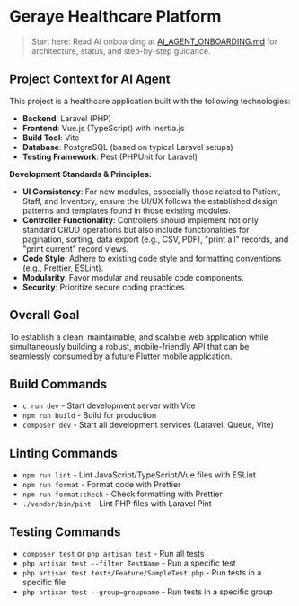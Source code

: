 # Geraye Healthcare Platform

> Start here: Read AI onboarding at [AI_AGENT_ONBOARDING.md](./AI_AGENT_ONBOARDING.md) for architecture, status, and step-by-step guidance.

## Project Context for AI Agent 

This project is a healthcare application built with the following technologies:

*   **Backend**: Laravel (PHP)
*   **Frontend**: Vue.js (TypeScript) with Inertia.js
*   **Build Tool**: Vite
*   **Database**:  PostgreSQL (based on typical Laravel setups)
*   **Testing Framework**: Pest (PHPUnit for Laravel)

**Development Standards & Principles:**

*   **UI Consistency**: For new modules, especially those related to Patient, Staff, and Inventory, ensure the UI/UX follows the established design patterns and templates found in those existing modules.
*   **Controller Functionality**: Controllers should implement not only standard CRUD operations but also include functionalities for pagination, sorting, data export (e.g., CSV, PDF), "print all" records, and "print current" record views.
*   **Code Style**: Adhere to existing code style and formatting conventions (e.g., Prettier, ESLint).
*   **Modularity**: Favor modular and reusable code components.
*   **Security**: Prioritize secure coding practices.

## Overall Goal

To establish a clean, maintainable, and scalable web application while simultaneously building a robust, mobile-friendly API that can be seamlessly consumed by a future Flutter mobile application.

## Build Commands

- `c run dev` - Start development server with Vite
- `npm run build` - Build for production
- `composer dev` - Start all development services (Laravel, Queue, Vite)

## Linting Commands

- `npm run lint` - Lint JavaScript/TypeScript/Vue files with ESLint
- `npm run format` - Format code with Prettier
- `npm run format:check` - Check formatting with Prettier
- `./vendor/bin/pint` - Lint PHP files with Laravel Pint

## Testing Commands

- `composer test` or `php artisan test` - Run all tests
- `php artisan test --filter TestName` - Run a specific test
- `php artisan test tests/Feature/SampleTest.php` - Run tests in a specific file
- `php artisan test --group=groupname` - Run tests in a specific group
